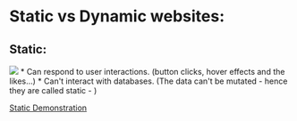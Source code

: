 # Static vs Dynamic websites:

## Static:
<img src="https://media.geeksforgeeks.org/wp-content/uploads/20201113212610/static.jpg" /> 
* Can respond to user interactions. (button clicks, hover effects and the likes...)  
* Can't interact with databases. (The data can't be mutated - hence they are called static - )

[Static Demonstration](https://vimeo.com/4d836eed-9ad5-4ad8-9fa2-87708fa662de)
